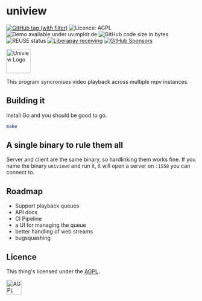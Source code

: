 # uniview

[![GitHub tag (with filter)](https://img.shields.io/github/v/tag/mpldr/uniview?label=version)]()
![Licence: AGPL](https://img.shields.io/badge/-AGPL--3-green?logo=opensourceinitiative&label=License&cacheSeconds=31536000)
![Demo available under uv.mpldr.de](https://img.shields.io/badge/-uv.mpldr.de-blue?label=Demo&cacheSeconds=31536000)
![GitHub code size in bytes](https://img.shields.io/github/languages/code-size/mpldr/uniview)
![![REUSE status](https://api.reuse.software/badge/git.sr.ht/~mpldr/uniview)](https://api.reuse.software/info/git.sr.ht/~mpldr/uniview)
[![Liberapay receiving](https://img.shields.io/liberapay/receives/mpldr)](https://liberapay.com/mpldr)
[![GitHub Sponsors](https://img.shields.io/github/sponsors/mpldr?logo=github&color=lightgrey)](https://github.com/sponsors/mpldr)

<img alt="Uniview Logo" src="https://git.sr.ht/~mpldr/uniview/blob/master/contrib/icon.svg" height="64">

This program syncronises video playback across multiple mpv instances.

## Building it

Install Go and you should be good to go.

```bash
make
```

## A single binary to rule them all

Server and client are the same binary, so hardlinking them works fine. If you
name the binary `univiewd` and run it, it will open a server on `:1558` you can
connect to.

## Roadmap

- Support playback queues
- API docs
- CI Pipeline
- a UI for managing the queue
- better handling of web streams
- bugsquashing

## Licence
<!--    ↑ this is for you, rock -->

This thing's licensed under the [AGPL](./LICENSES/AGPL-3.0-or-later.txt).

[<img alt="AGPL logo" src="https://upload.wikimedia.org/wikipedia/commons/0/06/AGPLv3_Logo.svg" height="40">](./LICENSES/AGPL-3.0-or-later.txt)
